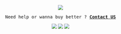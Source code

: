 <p align="center">
    <img src="https://cdn.discordapp.com/attachments/975036883958636557/975080429197590618/tumblr_00fca58e088e62fee1268fba5e7196d0_ab2ffa4a_500.webp">
  </p> 
<p align="center">
  <samp>
    Need help or wanna buy better ?
    <b><a href="https://t.me/TecOnSellix">Contact US</a></b>
</samp><br>
</p>


<p align="center">
    <a href="https://t.me/Zentoh" target"blank_"><img src="https://img.shields.io/badge/Telegram-111111?style=for-the-badge&logo=telegram&logoColor=white" target="_blank"></a> 
    <a href="https://t.me/CryptoDrainers" target"blank_"><img src="https://img.shields.io/badge/Group-111111?style=for-the-badge&logo=telegram&logoColor=white" target="_blank"></a> 
    <a href="https://tec.sellix.io" target"blank_"><img src="https://img.shields.io/badge/Sellix-111111?logo=Stripe&logoColor=white&style=for-the-badge"></a>
</p>  
